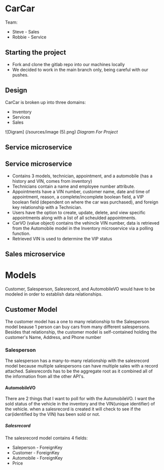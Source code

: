 # CarCar

Team:

* Steve - Sales
* Robbie - Service
  

## Starting the project
 - Fork and clone the gitlab repo into our machines locally
 - We decided to work in the main branch only, being careful with our pushes.

## Design
CarCar is broken up into three domains:

* Inventory
* Services
* Sales

![Digram] (/sources/image (5).png) *Diagram For Project*

## Service microservice

## Service microservice

  - Contains 3 models, technician, appointment, and a automobile (has a history and VIN, comes from inventory)
  - Technicians contain a name and employee number attribute.
  - Appointments have a VIN number, customer name, date and time of appointment, reason, a complete/incomplete boolean field, a VIP boolean field (dependent on where the car was purchased), and foreign key relationship with a Technician.
  - Users have the option to create, update, delete, and view specific appointments along with a list of all scheulded appointments.
  - CarVO (value object) contains the vehincle VIN number, data is retrieved from the Automobile model in the Inventory microservice via a polling function.
  - Retrieved VIN is used to determine the VIP status



## Sales microservice


# Models
 Customer, Salesperson, Salesrecord, and AutomobileVO would have to be modeled in order to establish data relationships.

## Customer Model
  The customer model has a one to many relationship to the Salesperson model beause 1 person can buy cars from many different salespersons. Besides that relationship, the customer model is self-contained holding the customer's Name, Address, and Phone number

### Salesperson
  The salesperson has a many-to-many relationship with the salesrecord model because multiple salespersons can have multiple sales with a record attached. Salesrecords has to be the aggregate root as it combined all of the information from all the other API's. 

#### AutomobileVO
  There are 2 things that I want to poll for with the AutomobileVO. I want the sold status of the vehicle in the inventory and the VIN(unique identifier) of the vehicle. when a salesrecord is created it will check to see if the car(identified by the VIN) has been sold or not.

##### Salesrecord
  The salesrecord model contains 4 fields:

- Saleperson - ForeignKey
- Customer - ForeignKey
- Automobile - ForeignKey
- Price


